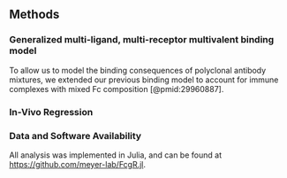 ## Methods

### Generalized multi-ligand, multi-receptor multivalent binding model

To allow us to model the binding consequences of polyclonal antibody mixtures, we extended our previous binding model to account for immune complexes with mixed Fc composition [@pmid:29960887].





### In-Vivo Regression





### Data and Software Availability

All analysis was implemented in Julia, and can be found at <https://github.com/meyer-lab/FcgR.jl>.
